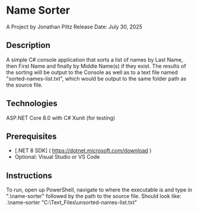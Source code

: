 Name Sorter 
===========

A Project by Jonathan Piltz 
Release Date: July 30, 2025

## Description
A simple C# console application that sorts a list of names by Last Name, then First Name and finally by Middle Name(s) if they exist. The results of the sorting will be output to the Console as well as to a text file named "sorted-names-list.txt", which would be output to the same folder path as the source file.

## Technologies
ASP.NET Core 8.0 with C#
Xunit (for testing)

## Prerequisites
- [.NET 8 SDK] ( https://dotnet.microsoft.com/download )
- Optional: Visual Studio or VS Code

## Instructions
To run, open up PowerShell, navigate to where the executable is and type in ".\name-sorter" followed by the path to the source file. Should look like:
.\name-sorter "C:\Text_Files\unsorted-names-list.txt"
